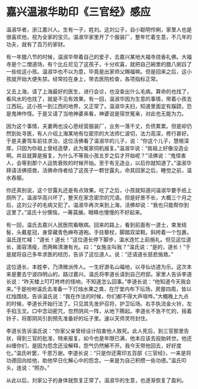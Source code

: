 # 嘉兴温淑华助印《三官经》感应

温淑华者，浙江嘉兴人。生有一子，姓刘。这刘公子，自小聪明伶俐，家里人也是很喜欢他，视为全家的宝贝。温淑华家里开了个服装厂，整年忙着生意，不几年的功夫，就有了百万的家财。

有一年腊八节的时候，温淑华带着自己的爱子，去嘉兴某地大福寺烧香礼佛。大福寺是个二僧道场，有个比丘尼见了这孩子，十分欢喜，就把自己碗里的腊八粥舀了一些给这小孩。温淑华也不以为意，毕竟是出家师父赐福嘛。但是回来之后，这小孩就开始大便失禁。经常拉在身上，带去医院检查，各项指标正常。

又去上海，请了上海最好的医生，进行会诊，也没查出什么毛病。算命的也找了，看风水的也找了，就是不见有效果。有一回，温淑华因为生意的事情，带着小孩去江西玩。这小孩一到江西的地界，又正常了。温淑华夫妇，知道里面定有蹊跷，恐是鬼神作怪。于是又请了当地神婆来看，神婆说是宿世冤亲，对此也无能为力。

因为这个事情，夫妻两也没心思经营服装厂，业务一落千丈，负债累累。但是却仍然到处寻医，有人介绍上海某地有位密宗的大法师仁波切，法力高深，修行甚好。于是夫妻驾车前往求治，这位活佛看了温淑华的儿子，说：“你这个儿子，慧根深厚。只因为你祖上曾经造孽，此为冤家伺机报复。”温淑华说：“我祖上好像没造业啊。并且就算是报复，为什么不等我小孩五岁之后才开始呢？”活佛说：“鬼怪害人，会等到那个人运势衰败的时候开始。至于有无造业，以后你就知道了。”温淑华拜请活佛搭救，活佛命侍者给了这孩子一颗甘露丸，命其回家之后，睡觉之前，温水吞服。

你还真别说，这个甘露丸还是有点效果。吃了之后，小孩就知道问温淑华要手纸上厕所了。温淑华高兴坏了，整天在家念密宗的咒语。但是好景不长，大概三个月之后，这刘公子的毛病又犯了。温淑华再次来到上海，活佛却说：“我也只能帮你到这里了。”温氏十分懊恼，一筹莫展。眼睛也慢慢的不好起来。

有一回，温氏去嘉兴人民医院看眼病。回来的路上，看到前面有一道士，束发结髻，头戴星冠，身穿藏青色麻布道袍。手拄藜杖，脚踏双梁鞋。斜挎着一个包裹。温氏连忙喊：“道长！道长！”这位道长停下脚步，温水连忙上前施礼。但见这位道长，面容清瘦，而两眸清澈有光。曰：“女施主叫我？”温氏说：“是的，道长！”于是就将自己多年求医的经历，告诉了这位道人。说：“还请道长慈悲施救。”

这位道长，本姓李，乃清微派传人。一生好游名山福地，以寻仙访道为乐。这次本来是要去宁波四明山的，路过嘉兴。温氏将李道长请到自己府邸。家里人告诉李道长说：“昨天楼上叮叮咚咚的怪响，不知道怎么回事。”李道长说：“他知道今天我会来。”于是吩咐温氏去准备一下灯烛水果之类，在厅堂内布下坛场，房屋四周，皆以红烛围绕。告诉温氏说：“我在作法的时候，你们都不得大声喧哗。”大概晚上九点的时候，李道长开始行法了。只见其先发炉召将，护卫坛场。右手执流金火铃，左手掐玉文。口中念动密咒，忽然阴风一阵，从地下腾起。李道长不急不忙的，摇着铃子，将那阴风引到预先准备好的坛子里。速以天师灵符封住。

李道长告诉温氏说：“你家父亲曾经设计陷害他人致死。此人死后，到三官那里告状，得到三官的批准，特来报复。如今也是年限已满，他本应该去投胎转世。他还纠缠你们，是因为怨念还没解释，怨气仍然解不开。我今天带他回去，好好度化。”温氏听罢，千恩万谢。李道长说：“只是你还需印五百部《三官经》，一来是将功德回向给他，助他早日化解心中的怨念。一来是为自己积攒一些功德。”温氏叩头，连说：“照办。”

从此以后，刘家公子的身体就恢复正常了。温淑华的生意，也逐渐恢复了盈利。
